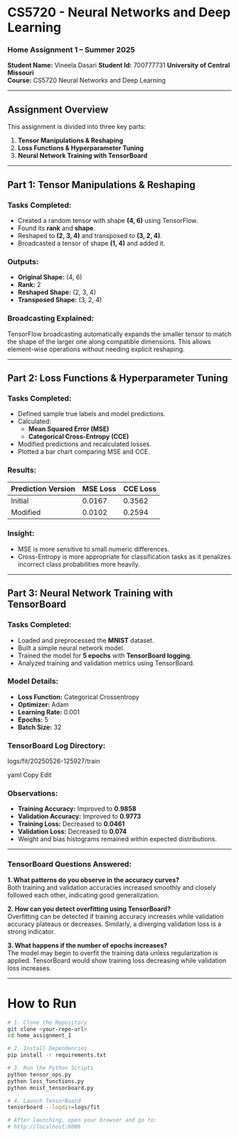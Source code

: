 # CS5720 - Neural Networks and Deep Learning  
### Home Assignment 1 – Summer 2025  
**Student Name:** Vineela Dasari
**Student Id:** 700777731
**University of Central Missouri**  
**Course:** CS5720 Neural Networks and Deep Learning  

---

## Assignment Overview

This assignment is divided into three key parts:

1. **Tensor Manipulations & Reshaping**
2. **Loss Functions & Hyperparameter Tuning**
3. **Neural Network Training with TensorBoard**

---

## Part 1: Tensor Manipulations & Reshaping

### Tasks Completed:
- Created a random tensor with shape **(4, 6)** using TensorFlow.
- Found its **rank** and **shape**.
- Reshaped to **(2, 3, 4)** and transposed to **(3, 2, 4)**.
- Broadcasted a tensor of shape **(1, 4)** and added it.
  
### Outputs:
- **Original Shape:** (4, 6)  
- **Rank:** 2  
- **Reshaped Shape:** (2, 3, 4)  
- **Transposed Shape:** (3, 2, 4)

### Broadcasting Explained:
TensorFlow broadcasting automatically expands the smaller tensor to match the shape of the larger one along compatible dimensions. This allows element-wise operations without needing explicit reshaping.

---

## Part 2: Loss Functions & Hyperparameter Tuning

### Tasks Completed:
- Defined sample true labels and model predictions.
- Calculated:
  - **Mean Squared Error (MSE)**
  - **Categorical Cross-Entropy (CCE)**
- Modified predictions and recalculated losses.
- Plotted a bar chart comparing MSE and CCE.

### Results:
| Prediction Version | MSE Loss | CCE Loss |
|--------------------|----------|----------|
| Initial             | 0.0167   | 0.3562   |
| Modified            | 0.0102   | 0.2594   |

### Insight:
- MSE is more sensitive to small numeric differences.
- Cross-Entropy is more appropriate for classification tasks as it penalizes incorrect class probabilities more heavily.

---

## Part 3: Neural Network Training with TensorBoard

### Tasks Completed:
- Loaded and preprocessed the **MNIST** dataset.
- Built a simple neural network model.
- Trained the model for **5 epochs** with **TensorBoard logging**.
- Analyzed training and validation metrics using TensorBoard.

### Model Details:
- **Loss Function:** Categorical Crossentropy
- **Optimizer:** Adam
- **Learning Rate:** 0.001
- **Epochs:** 5
- **Batch Size:** 32

### TensorBoard Log Directory:
logs/fit/20250526-125927/train

yaml
Copy
Edit

### Observations:
- **Training Accuracy:** Improved to **0.9858**
- **Validation Accuracy:** Improved to **0.9773**
- **Training Loss:** Decreased to **0.0461**
- **Validation Loss:** Decreased to **0.074**
- Weight and bias histograms remained within expected distributions.

---

### TensorBoard Questions Answered:

**1. What patterns do you observe in the accuracy curves?**  
Both training and validation accuracies increased smoothly and closely followed each other, indicating good generalization.

**2. How can you detect overfitting using TensorBoard?**  
Overfitting can be detected if training accuracy increases while validation accuracy plateaus or decreases. Similarly, a diverging validation loss is a strong indicator.

**3. What happens if the number of epochs increases?**  
The model may begin to overfit the training data unless regularization is applied. TensorBoard would show training loss decreasing while validation loss increases.

---
# How to Run

```bash
# 1. Clone the Repository
git clone <your-repo-url>
cd home_assignment_1

# 2. Install Dependencies
pip install -r requirements.txt

# 3. Run the Python Scripts
python tensor_ops.py
python loss_functions.py
python mnist_tensorboard.py

# 4. Launch TensorBoard
tensorboard --logdir=logs/fit

# After launching, open your browser and go to:
# http://localhost:6006
